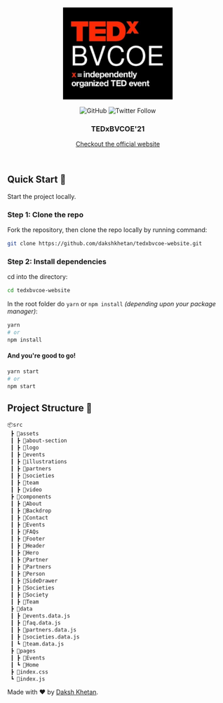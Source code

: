 <br />
<p align="center">
  <a href="!#">
    <img src="./src/assets/logo/tedxbvcoe-logo_short.png" alt="TEDxBVCOE Logo" width="250">
  </a>

  <p align="center">
    <img alt="GitHub" src="https://img.shields.io/github/license/dakshkhetan/tedxbvcoe-website" />
    <img alt="Twitter Follow" src="https://img.shields.io/twitter/follow/dakshkhetan?style=social" />
  </p>

  <h3 align="center">TEDxBVCOE'21</h3>

  <p align="center">
    <a href="https://bit.ly/TEDxBVCOE">Checkout the  official website</a>
  </p>
  
  <br />
</p>

## Quick Start :rocket:

Start the project locally.

### Step 1: Clone the repo

Fork the repository, then clone the repo locally by running command:

```sh
git clone https://github.com/dakshkhetan/tedxbvcoe-website.git
```

### Step 2: Install dependencies

cd into the directory:

```sh
cd tedxbvcoe-website
```

In the root folder do `yarn` or `npm install` _(depending upon your package manager)_:

```sh
yarn
# or
npm install
```

#### And you're good to go!

```sh
yarn start
# or
npm start
```

## Project Structure :open_file_folder:

```
📦src
 ┣ 📂assets
 ┃ ┣ 📂about-section
 ┃ ┣ 📂logo
 ┃ ┣ 📂events
 ┃ ┣ 📂illustrations
 ┃ ┣ 📂partners
 ┃ ┣ 📂societies
 ┃ ┣ 📂team
 ┃ ┣ 📂video
 ┣ 📂components
 ┃ ┣ 📂About
 ┃ ┣ 📂Backdrop
 ┃ ┣ 📂Contact
 ┃ ┣ 📂Events
 ┃ ┣ 📂FAQs
 ┃ ┣ 📂Footer
 ┃ ┣ 📂Header
 ┃ ┣ 📂Hero
 ┃ ┣ 📂Partner
 ┃ ┣ 📂Partners
 ┃ ┣ 📂Person
 ┃ ┣ 📂SideDrawer
 ┃ ┣ 📂Societies
 ┃ ┣ 📂Society
 ┃ ┣ 📂Team
 ┣ 📂data
 ┃ ┣ 📜events.data.js
 ┃ ┣ 📜faq.data.js
 ┃ ┣ 📜partners.data.js
 ┃ ┣ 📜societies.data.js
 ┃ ┗ 📜team.data.js
 ┣ 📂pages
 ┃ ┣ 📂Events
 ┃ ┗ 📂Home
 ┣ 📜index.css
 ┗ 📜index.js
```

Made with :heart: by [Daksh Khetan](https://dakshkhetan.now.sh/).
